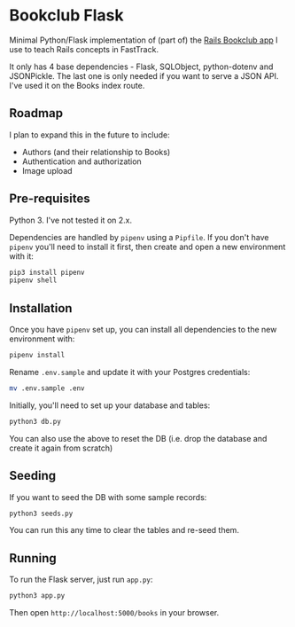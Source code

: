 # Bookclub Flask

Minimal Python/Flask implementation of (part of) the [Rails Bookclub app](https://github.com/flynnwebdev/bookclub-2021.2) I use to teach Rails concepts in FastTrack.

It only has 4 base dependencies - Flask, SQLObject, python-dotenv and JSONPickle. The last one is only needed if you want to serve a JSON API. I've used it on the Books index route.

## Roadmap

I plan to expand this in the future to include:

- Authors (and their relationship to Books)
- Authentication and authorization
- Image upload

## Pre-requisites

Python 3. I've not tested it on 2.x.

Dependencies are handled by `pipenv` using a `Pipfile`. If you don't have `pipenv` you'll need to install it first, then create and open a new environment with it:

```sh
pip3 install pipenv
pipenv shell
```

## Installation

Once you have `pipenv` set up, you can install all dependencies to the new environment with:

```sh
pipenv install
```

Rename `.env.sample` and update it with your Postgres credentials:

```sh
mv .env.sample .env
```

Initially, you'll need to set up your database and tables:

```sh
python3 db.py
```

You can also use the above to reset the DB (i.e. drop the database and create it again from scratch)

## Seeding

If you want to seed the DB with some sample records:

```sh
python3 seeds.py
```

You can run this any time to clear the tables and re-seed them.

## Running

To run the Flask server, just run `app.py`:

```sh
python3 app.py
```

Then open `http://localhost:5000/books` in your browser.